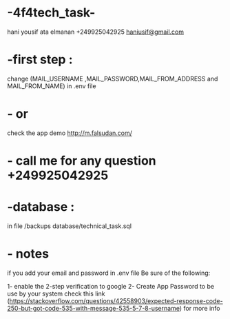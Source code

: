 # -4f4tech_task-
 
 
 hani yousif ata elmanan
 +249925042925
 haniusif@gmail.com


# -first step :
change (MAIL_USERNAME ,MAIL_PASSWORD,MAIL_FROM_ADDRESS and MAIL_FROM_NAME) in .env file 
# - or 
check the app demo http://m.falsudan.com/ 

# - call me for any question +249925042925 

# -database :
in file /backups database/technical_task.sql


# - notes

if you add your email and password in .env file 
Be sure of the following:

1- enable the 2-step verification to google
2- Create App Password to be use by your system
check this link (https://stackoverflow.com/questions/42558903/expected-response-code-250-but-got-code-535-with-message-535-5-7-8-username) for more info 
